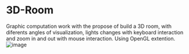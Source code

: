 # 3D-Room
Graphic computation work with the propose of build a 3D room, with diferents angles of visualization, lights changes with keyboard interaction and zoom in and out with mouse interaction. Using OpenGL extention.
![image](https://user-images.githubusercontent.com/102835316/200701367-368bc207-e9bc-4745-bd7f-9a75fef9dfbf.png)
